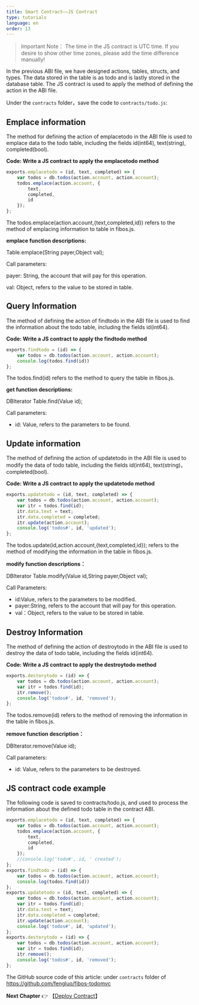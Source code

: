 ```yaml
---
title: Smart Contract——JS Contract
type: tutorials
language: en
order: 13
---
```

> Important Note：
> The time in the JS contract is UTC time. If you desire to show other time zones, please add the time difference manually!

In the previous ABI file, we have designed actions, tables, structs, and types. The data stored in the table is as todo and is lastly stored in the database table.
The JS contract is used to apply the method of defining the action in the ABI file. 


Under the `contracts` folder，save the code to `contracts/todo.js`:


## Emplace information

The method for defining the action of emplacetodo in the ABI file is used to emplace data to the todo table, including the fields id(int64), text(string), completed(bool).

**Code: Write a JS contract to apply the emplacetodo method**

```javascript
exports.emplacetodo = (id, text, completed) => {
    var todos = db.todos(action.account, action.account);
    todos.emplace(action.account, {
        text,
        completed,
        id
    });
};
```

The todos.emplace(action.account,{text,completed,id}) refers to the method of emplacing information to table in fibos.js.


**emplace function descriptions:**

Table.emplace(String payer,Object val);

Call parameters:

payer: String, the account that will pay for this operation.

val: Object, refers to the value to be stored in table.


## Query Information

The method of defining the action of findtodo in the ABI file is used to find the information about the todo table, including the fields id(int64).


**Code: Write a JS contract to apply the findtodo method**

```javascript
exports.findtodo = (id) => {
    var todos = db.todos(action.account, action.account);
    console.log(todos.find(id))
};
```

The todos.find(id) refers to the method to query the table in fibos.js.

**get function descriptions:**

DBIterator Table.find(Value id);

Call parameters:

- id: Value,  refers to the parameters to be found. 


## Update information

The method of defining the action of updatetodo in the ABI file is used to modify the data of todo table, including the fields id(int64), text(string)， completed(bool).


**Code: Write a JS contract to apply the updatetodo method**

```javascript
exports.updatetodo = (id, text, completed) => {
    var todos = db.todos(action.account, action.account);
    var itr = todos.find(id);
    itr.data.text = text;
    itr.data.completed = completed;
    itr.update(action.account);
    console.log('todos#', id, 'updated');
};
```

The todos.update(id,action.account,{text,completed,id}); refers to the method of modifying the information in the table in fibos.js.

**modify function descriptions：**

DBIterator Table.modify(Value id,String payer,Object val);

Call Parameters:

- id:Value, refers to the parameters to be modified.
- payer:String, refers to the account that will pay for this operation.
- val：Object, refers to the value to be stored in table. 


## Destroy Information

The method of defining the action of destroytodo in the ABI file is used to destroy the data of todo table, including the fields id(int64).


**Code: Write a JS contract to apply the destroytodo method**

```javascript
exports.destorytodo = (id) => {
    var todos = db.todos(action.account, action.account);
    var itr = todos.find(id);
    itr.remove();
    console.log('todos#', id, 'removed');
};
```

The todos.remove(id) refers to the method of removing the information in the table in fibos.js.

**remove function description：**

DBIterator.remove(Value id);

Call parameters:

- id: Value, refers to the parameters to be destroyed.


## JS contract code example

The following code is saved to contracts/todo.js, and used to process the information about the defined todo table in the contract ABI.

```javascript
exports.emplacetodo = (id, text, completed) => {
    var todos = db.todos(action.account, action.account);
    todos.emplace(action.account, {
        text,
        completed,
        id
    });
    //console.log('todo#', id, ' created');
};
exports.findtodo = (id) => {
    var todos = db.todos(action.account, action.account);
    console.log(todos.find(id))
};
exports.updatetodo = (id, text, completed) => {
    var todos = db.todos(action.account, action.account);
    var itr = todos.find(id);
    itr.data.text = text;
    itr.data.completed = completed;
    itr.update(action.account);
    console.log('todos#', id, 'updated');
};
exports.destorytodo = (id) => {
    var todos = db.todos(action.account, action.account);
    var itr = todos.find(id);
    itr.remove();
    console.log('todos#', id, 'removed');
};

```
The GitHub source code of this article: under `contracts` folder of
 <https://github.com/fengluo/fibos-todomvc> 

**Next Chapter**
👉 【[Deploy Contract](deploy.html)】